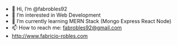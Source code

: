 - 👋 Hi, I’m @fabrobles92
- 👀 I’m interested in Web Development
- 🌱 I’m currently learning MERN Stack (Mongo Express React Node)
- 📫 How to reach me: fabrobles92@gmail.com
- http://www.fabricio-robles.com
<!---
fabrobles92/fabrobles92 is a ✨ special ✨ repository because its `README.md` (this file) appears on your GitHub profile.
You can click the Preview link to take a look at your changes.
--->
